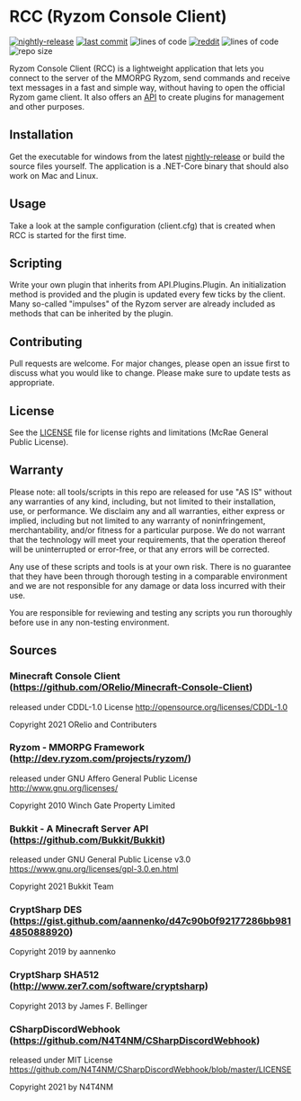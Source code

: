 # RCC (Ryzom Console Client)

[![nightly-release](https://github.com/RyzomApps/RCC/actions/workflows/dotnet.yml/badge.svg)](https://github.com/RyzomApps/RCC/actions/workflows/dotnet.yml)
[![last commit](https://img.shields.io/github/last-commit/RyzomApps/RCC)](https://github.com/RyzomApps/Ryzom-Console-Client/commits/main)
![lines of code](https://img.shields.io/github/downloads/RyzomApps/Ryzom-Console-Client/total)
[![reddit](https://img.shields.io/reddit/subreddit-subscribers/Ryzom)](https://old.reddit.com/r/Ryzom/)
![lines of code](https://tokei.rs/b1/github/RyzomApps/RCC)
![repo size](https://img.shields.io/github/languages/code-size/RyzomApps/RCC.svg?label=repo%20size)

Ryzom Console Client (RCC) is a lightweight application that lets you connect to the server of the MMORPG Ryzom, send commands and receive text messages in a fast and simple way, without having to open the official Ryzom game client. It also offers an [API](https://github.com/RyzomApps/Ryzom-Console-Client-API) to create plugins for management and other purposes.

## Installation
Get the executable for windows from the latest [nightly-release](https://github.com/RyzomApps/Ryzom-Console-Client/releases/tag/nightly-release) or build the source files yourself. The application is a .NET-Core binary that should also work on Mac and Linux.

## Usage
Take a look at the sample configuration (client.cfg) that is created when RCC is started for the first time.

## Scripting
Write your own plugin that inherits from API.Plugins.Plugin. An initialization method is provided and the plugin is updated every few ticks by the client. Many so-called "impulses" of the Ryzom server are already included as methods that can be inherited by the plugin.

## Contributing
Pull requests are welcome. For major changes, please open an issue first to discuss what you would like to change.
Please make sure to update tests as appropriate.

## License ##
See the [LICENSE](LICENSE.md) file for license rights and limitations (McRae General Public License).

## Warranty ##

Please note: all tools/scripts in this repo are released for use "AS IS" without any warranties of any kind, including, but not limited to their installation, use, or performance. We disclaim any and all warranties, either express or implied, including but not limited to any warranty of noninfringement, merchantability, and/or fitness for a particular purpose. We do not warrant that the technology will meet your requirements, that the operation thereof will be uninterrupted or error-free, or that any errors will be corrected.

Any use of these scripts and tools is at your own risk. There is no guarantee that they have been through thorough testing in a comparable environment and we are not responsible for any damage or data loss incurred with their use.

You are responsible for reviewing and testing any scripts you run thoroughly before use in any non-testing environment.

## Sources

### Minecraft Console Client (https://github.com/ORelio/Minecraft-Console-Client)
released under CDDL-1.0 License http://opensource.org/licenses/CDDL-1.0

Copyright 2021 ORelio and Contributers

### Ryzom - MMORPG Framework (http://dev.ryzom.com/projects/ryzom/)
released under GNU Affero General Public License http://www.gnu.org/licenses/

Copyright 2010 Winch Gate Property Limited

### Bukkit - A Minecraft Server API (https://github.com/Bukkit/Bukkit)
released under GNU General Public License v3.0 https://www.gnu.org/licenses/gpl-3.0.en.html

Copyright 2021 Bukkit Team

### CryptSharp DES (https://gist.github.com/aannenko/d47c90b0f92177286bb9814850888920)
Copyright 2019 by aannenko

### CryptSharp SHA512 (http://www.zer7.com/software/cryptsharp)
Copyright 2013 by James F. Bellinger 

### CSharpDiscordWebhook (https://github.com/N4T4NM/CSharpDiscordWebhook)
released under MIT License https://github.com/N4T4NM/CSharpDiscordWebhook/blob/master/LICENSE

Copyright 2021 by N4T4NM
